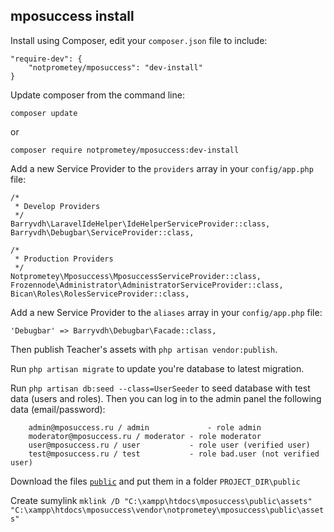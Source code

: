 ## mposuccess install

Install using Composer, edit your ```composer.json``` file to include:
```
"require-dev": {
	"notprometey/mposuccess": "dev-install"
}
```
Update composer from the command line:
```
composer update
```
or

```
composer require notprometey/mposuccess:dev-install
```

Add a new Service Provider to the ```providers``` array in your ```config/app.php``` file:
```
/*
 * Develop Providers
 */
Barryvdh\LaravelIdeHelper\IdeHelperServiceProvider::class,
Barryvdh\Debugbar\ServiceProvider::class,

/*
 * Production Providers
 */
Notprometey\Mposuccess\MposuccessServiceProvider::class,
Frozennode\Administrator\AdministratorServiceProvider::class,
Bican\Roles\RolesServiceProvider::class,
```
Add a new Service Provider to the ```aliases``` array in your ```config/app.php``` file:
```
'Debugbar' => Barryvdh\Debugbar\Facade::class,
```

Then publish Teacher's assets with `php artisan vendor:publish`.

Run `php artisan migrate` to update you're database to latest migration.

Run `php artisan db:seed --class=UserSeeder` to seed database with test data (users and roles). Then you can log in to the admin panel the following data (email/password):
```
	admin@mposuccess.ru / admin 			- role admin
	moderator@mposuccess.ru / moderator	- role moderator
	user@mposuccess.ru / user			- role user (verified user)
	test@mposuccess.ru / test			- role bad.user (not verified user)
```
Download the files [`public`](https://drive.google.com/file/d/0B1FIEy8WL45hRDFzRTNaZXJuVkU/view?usp=sharing) and put them in a folder `PROJECT_DIR\public`

Create sumylink `mklink /D "C:\xampp\htdocs\mposuccess\public\assets" "C:\xampp\htdocs\mposuccess\vendor\notprometey\mposuccess\public\assets"`
